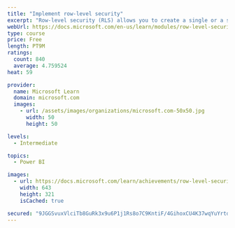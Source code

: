 ```yaml
---
title: "Implement row-level security"
excerpt: "Row-level security (RLS) allows you to create a single or a set of reports that targets data for a specific user. In this module, you will learn how to implement RLS by using either a static or dynamic method and how Microsoft Power BI simplifies testing RLS in Power BI Desktop and Power BI service."
webUrl: https://docs.microsoft.com/en-us/learn/modules/row-level-security-power-bi/
type: course
price: Free
length: PT9M
ratings:
  count: 840
  average: 4.759524
heat: 59

provider:
  name: Microsoft Learn
  domain: microsoft.com
  images:
    - url: /assets/images/organizations/microsoft.com-50x50.jpg
      width: 50
      height: 50

levels:
  - Intermediate

topics:
  - Power BI

images:
  - url: https://docs.microsoft.com/learn/achievements/row-level-security-power-bi-social.png
    width: 643
    height: 321
    isCached: true

secured: "9JGGSvuxVlciTb8GuRk3x9u6P1j1Rs8o7C9KntiF/4GihoxCU4K37wqYuYrtdbgWJ89bCAw1wKJgcMq2KAWMXAEmyU3vp9yL7v4oG+VwN/M1zUThhZhtKYQjiqQ1COvG88nW5FemhiDJrYssAORtyfKKVzpgDW9tJtQ0wm81G38PUiMAH/h9a7VpKzL27wWTIhDFMqrgl9A4wg/SQxdZHFqdiyRuG80mg1AP8XTxX4WavcXJdFImO0DP4/MtEO6UtMhb5SbHSqgsWpItlm2yzPjwLp1Y9OKVl0/NfJJuDNPUU18U0/7zBM+rbyRvRBdkhC7Zifz0j2JpIFMER1CgGOCX9iOz2FYxXCRVmJAIZWAp9XmQXkIkiTPBZtl1WNWUwe41EFy4MxRLG87gw7C6NITz0dU+wXY3+Jp5dG2xH+c=;ETeuTbLggJ7QDnLs5BgGhQ=="
---
```


